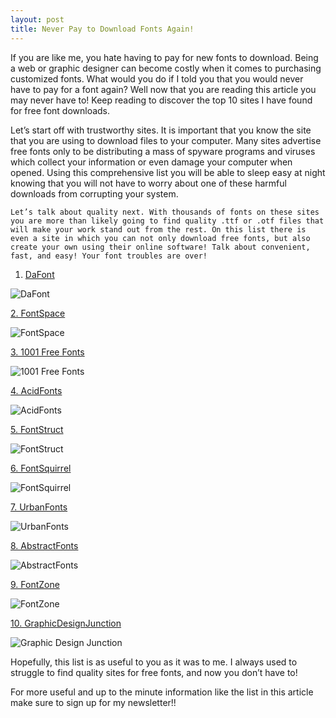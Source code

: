 ```yaml
---
layout: post
title: Never Pay to Download Fonts Again!
---
```


  If you are like me, you hate having to pay for new fonts to download. Being a web or graphic designer can become costly when it comes to purchasing customized fonts. What would you do if I told you that you would never have to pay for a font again? Well now that you are reading this article you may never have to! Keep reading to discover the top 10 sites I have found for free font downloads. 
  
  Let’s start off with trustworthy sites. It is important that you know the site that you are using to download files to your computer. Many sites advertise free fonts only to be distributing a mass of spyware programs and viruses which collect your information or even damage your computer when opened. Using this comprehensive list you will be able to sleep easy at night knowing that you will not have to worry about one of these harmful downloads from corrupting your system. 
  
	Let’s talk about quality next. With thousands of fonts on these sites you are more than likely going to find quality .ttf or .otf files that will make your work stand out from the rest. On this list there is even a site in which you can not only download free fonts, but also create your own using their online software! Talk about convenient, fast, and easy! Your font troubles are over!  

1. [DaFont](http://www.dafont.com)

![DaFont](https://farm9.staticflickr.com/8628/16856466555_1d36330d3d_n.jpg "DaFont")
	
[2. FontSpace](http://www.fontspace.com)

![FontSpace](https://farm8.staticflickr.com/7610/16856466145_fe50233be1_n.jpg "FontSpace")
	
[3. 1001 Free Fonts](http://www.1001freefonts.com)

![1001 Free Fonts](https://farm9.staticflickr.com/8664/16670339489_ceb1edb12d_n.jpg "1001 Fonts")
	
[4. AcidFonts](http://www.acidfonts.com)

![AcidFonts](https://farm8.staticflickr.com/7653/16668881528_def94b0440_n.jpg "AcidFonts")
	
[5. FontStruct](http://www.fontstruct.com)

![FontStruct](https://farm8.staticflickr.com/7597/16649167987_2241206b4d_n.jpg "FontStruct")
	
[6. FontSquirrel](http://www.fontsquirrel.com)

![FontSquirrel](https://farm8.staticflickr.com/7594/16668881078_4e91117ca0_n.jpg "FontSquirrel")
	
[7. UrbanFonts](http://www.UrbanFonts.com)

![UrbanFonts](https://farm8.staticflickr.com/7648/16234105214_f4e93cb19d_n.jpg "UrbanFonts")
	
[8. AbstractFonts](http://www.abstractfonts.com)

![AbstractFonts](https://farm8.staticflickr.com/7622/16669087820_3a3d94bb9c_n.jpg "AbstractFonts")
	
[9. FontZone](http://www.fontzone.net)

![FontZone](https://farm8.staticflickr.com/7286/16855432191_3e68513ed0_n.jpg "FontZone")
	
[10. GraphicDesignJunction](http://graphicdesignjunction.com/category/fonts/)

![Graphic Design Junction](https://farm9.staticflickr.com/8754/16649167647_463ae63007_n.jpg "Graphic Design Junction")
  
  
  Hopefully, this list is as useful to you as it was to me. I always used to struggle to find quality sites for free fonts, and now you don’t have to! 
  
  For more useful and up to the minute information like the list in this article make sure to sign up for my newsletter!!
  
